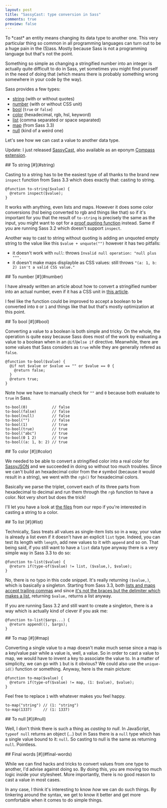 ```yaml
---
layout: post
title: "SassyCast: type conversion in Sass"
comments: true
preview: false
---
```


<section>
To *cast* an entity means changing its data type to another one. This very particular thing so common in all programming languages can turn out to be a huge pain in the (S)ass. Mostly because Sass is not a programming language but that's not the point.

Something so simple as changing a stringified number into an integer is actually quite difficult to do in Sass, yet sometimes you might find yourself in the need of doing that (which means there is probably something wrong somewhere in your code by the way).

Sass provides a few types:

* [string](#string) (with or without quotes)
* [number](#number) (with or without CSS unit)
* [bool](#bool) (`true` or `false`)
* [color](#color) (hexadecimal, rgb, hsl, keyword)
* [list](#list) (comma separated or space separated)
* [map](#map) (from Sass 3.3)
* [null](#null) (kind of a weird one)

Let's see how we can cast a value to another data type.

<p class="explanation">Update: I just released <a href="https://github.com/HugoGiraudel/SassyCast">SassyCast</a>, also available as an eponym <a href="http://rubygems.org/gems/SassyCast">Compass extension</a>.</p>
</section>
<section id="string">
## To string [#](#string)

Casting to a string has to be the easiest type of all thanks to the brand new `inspect` function from Sass 3.3 which does exactly that: casting to string.

<pre class="language-scss"><code>@function to-string($value) {
  @return inspect($value);
}</code></pre>

It works with anything, even lists and maps. However it does some color conversions (hsl being converted to rgb and things like that) so if it's important for you that the result of `to-string` is precisely the same as the input, you might want to opt for a [proof quoting function](https://github.com/HugoGiraudel/SassyJSON/blob/master/stylesheets/encode/helpers/_quote.scss) instead. Same if you are running Sass 3.2 which doesn't support `inspect`.

Another way to cast to string without quoting is adding an unquoted empty string to the value like this `$value + unquote("")` however it has two pitfalls:

* it doesn't work with `null`: throws `Invalid null operation: "null plus """.`
* it doesn't make maps displayble as CSS values: still throws `"(a: 1, b: 2) isn't a valid CSS value."`
</section>
<section id="number">
## To number [#](#number)

I have already written an article about how to convert a stringified number into an actual number, even if it has a CSS unit in [this article](http://hugogiraudel.com/2014/01/15/sass-string-to-number/). 

I feel like the function could be improved to accept a boolean to be converted into `0` or `1` and things like that but that's mostly optimization at this point. 
</section>
<section id="bool">
## To bool [#](#bool)

Converting a value to a boolean is both simple and tricky. On the whole, the operation is quite easy because Sass does most of the work by evaluating a value to a boolean when in an `@if`/`@else if` directive. Meanwhile, there are some values that Sass considers as `true` while they are generally refered as `false`.

<pre class="language-scss"><code>@function to-bool($value) {
  @if not $value or $value == "" or $value == 0 {
    @return false;
  }
  @return true;
}</code></pre>

Note how we have to manually check for `""` and `0` because both evaluate to `true` in Sass.

<pre class="language-scss"><code>to-bool(0)           // false
to-bool(false)       // false
to-bool(null)        // false
to-bool("")          // false
to-bool(1)           // true
to-bool(true)        // true
to-bool("abc")       // true
to-bool(0 1 2)       // true
to-bool((a: 1, b: 2) // true</code></pre>
</section>
<section id="color">
## To color [#](#color)

We needed to be able to convert a stringified color into a real color for [SassyJSON]() and we succeeded in doing so without too much troubles. Since we can't build an hexadecimal color from the `#` symbol (because it would result in a string), we went with the `rgb()` for hexadecimal colors. 

Basically we parse the triplet, convert each of its three parts from hexadecimal to decimal and run them through the `rgb` function to have a color. Not very short but does the trick!

I'll let you have a look at [the files](https://github.com/HugoGiraudel/SassyJSON/tree/master/stylesheets/decode/helpers/color) from our repo if you're interested in casting a string to a color.
</section>
<section id="list">
## To list [#](#list)

Technically, Sass treats all values as single-item lists so in a way, your value is already a list even if it doesn't have an explicit `list` type. Indeed, you can test its length with `length`, add new values to it with `append` and so on. That being said, if you still want to have a `list` data type anyway there is a very simple way in Sass 3.3 to do so:

<pre class="language-scss"><code>@function to-list($value) {
  @return if(type-of($value) != list, ($value,), $value);
}</code></pre>

No, there is no typo in this code snippet. It's really returning `($value,)`, which is basically a singleton. Starting from Sass 3.3, both [lists and maps accept trailing commas](https://github.com/nex3/sass/pull/964) and since [it's not the braces but the delimiter which makes a list](https://github.com/nex3/sass/issues/837#issuecomment-20429965), returning `$value,` returns a list anyway.

If you are running Sass 3.2 and still want to create a singleton, there is a way which is actually kind of clever if you ask me:

<pre class="language-scss"><code>@function to-list($args...) {
  @return append((), $args);
}</code></pre>
</section>
<section id="map">
## To map [#](#map)

Converting a single value to a map doesn't make much sense since a map is a key/value pair while a value is, well, a value. So in order to cast a value to map, we would have to invent a key to associate the value to. In a matter of simplicity, we can go with `1` but is it obvious? We could also use the `unique-id()` function or something. Anyway, here is the main picture:

<pre class="language-scss"><code>@function to-map($value) {
  @return if(type-of($value) != map, (1: $value), $value);
}</code></pre>

Feel free to replace `1` with whatever makes you feel happy. 

<pre class="language-scss"><code>to-map("string") // (1: "string")
to-map(1337)     // (1: 1337)
</code></pre>
</section>
<section id="null">
## To null [#](#null)

Well, I don't think there is such a thing as *casting to null*. In JavaScript, `typeof null` returns an object (...) but in Sass there is a `null` type which has a single value bound to it: `null`. So casting to null is the same as returning `null`. Pointless.
</section>
<section id="final-words">
## Final words [#](#final-words)

While we can find hacks and tricks to convert values from one type to another, I'd advise against doing so. By doing this, you are moving too much logic inside your stylesheet. More importantly, there is no good reason to cast a value in most cases.

In any case, I think it's interesting to know *how* we can do such things. By tinkering around the syntax, we get to know it better and get more comfortable when it comes to do simple things.
</section>
